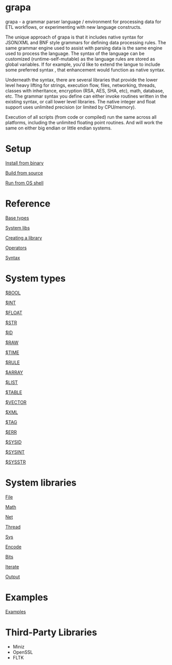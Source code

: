 
# grapa
grapa - a grammar parser language / environment for processing data for ETL workflows, or experimenting with new language constructs. 

The unique approach of grapa is that it includes native syntax for JSON/XML and BNF style grammars for defining data processing rules. The same grammar engine used to assist with parsing data is the same engine used to process the language. The syntax of the language can be customized (runtime-self-mutable) as the language rules are stored as global variables. If for example, you'd like to extend the langue to include some preferred syntax , that enhancement would function as native syntax. 

Underneath the syntax, there are several libraries that provide the lower level heavy lifting for strings, execution flow, files, networking, threads, classes with inheritance, encryption (RSA, AES, SHA, etc), math, database, etc. The grammar syntax you define can either invoke routines written in the existing syntax, or call lower level libraries. The native integer and float support uses unlimited precision (or limited by CPU/memory). 

Execution of all scripts (from code or compiled) run the same across all platforms, including the unlimited floating point routines. And will work the same on either big endian or little endian systems. 

# Setup
[Install from binary](docs/BINARY.md)

[Build from source](docs/BUILD.md)

[Run from OS shell](docs/RUN.md)

# Reference
[Base types](docs/BASETYPES.md)

[System libs](docs/SYSLIBS.md)

[Creating a library](docs/CREATELIB.md)

[Operators](docs/OPERATORS.md)

[Syntax](docs/SYNTAX.md)

# System types

[$BOOL](docs/type/BOOL.md)

[$INT](docs/type/INT.md)

[$FLOAT](docs/type/FLOAT.md)

[$STR](docs/type/STR.md)

[$ID](docs/type/ID.md)

[$RAW](docs/type/RAW.md)

[$TIME](docs/type/TIME.md)

[$RULE](docs/type/RULE.md)

[$ARRAY](docs/type/ARRAY.md)

[$LIST](docs/type/LIST.md)

[$TABLE](docs/type/TABLE.md)

[$VECTOR](docs/type/VECTOR.md)

[$XML](docs/type/XML.md)

[$TAG](docs/type/TAG.md)

[$ERR](docs/type/ERR.md)

[$SYSID](docs/type/SYSID.md)

[$SYSINT](docs/type/SYSINT.md)

[$SYSSTR](docs/type/SYSSTR.md)


# System libraries
[File](docs/sys/file.md)

[Math](docs/sys/math.md)

[Net](docs/sys/net.md)

[Thread](docs/sys/thread.md)

[Sys](docs/sys/sys.md)

[Encode](docs/sys/encode.md)

[Bits](docs/sys/bits.md)

[Iterate](docs/sys/iterate.md)

[Output](docs/sys/output.md)

# Examples
[Examples](docs/EXAMPLES.md)

# Third-Party Libraries
* Miniz
* OpenSSL
* FLTK
